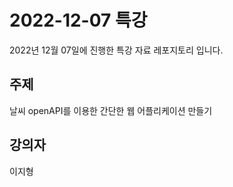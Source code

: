 # 2022-12-07 특강

2022년 12월 07일에 진행한 특강 자료 레포지토리 입니다.

## 주제

날씨 openAPI를 이용한 간단한 웹 어플리케이션 만들기

## 강의자

이지형
